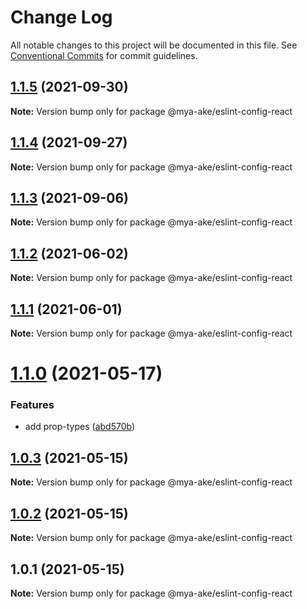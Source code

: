 # Change Log

All notable changes to this project will be documented in this file.
See [Conventional Commits](https://conventionalcommits.org) for commit guidelines.

## [1.1.5](https://github.com/mya-ake/shared/compare/@mya-ake/eslint-config-react@1.1.4...@mya-ake/eslint-config-react@1.1.5) (2021-09-30)

**Note:** Version bump only for package @mya-ake/eslint-config-react

## [1.1.4](https://github.com/mya-ake/shared/compare/@mya-ake/eslint-config-react@1.1.3...@mya-ake/eslint-config-react@1.1.4) (2021-09-27)

**Note:** Version bump only for package @mya-ake/eslint-config-react

## [1.1.3](https://github.com/mya-ake/shared/compare/@mya-ake/eslint-config-react@1.1.2...@mya-ake/eslint-config-react@1.1.3) (2021-09-06)

**Note:** Version bump only for package @mya-ake/eslint-config-react

## [1.1.2](https://github.com/mya-ake/shared/compare/@mya-ake/eslint-config-react@1.1.1...@mya-ake/eslint-config-react@1.1.2) (2021-06-02)

**Note:** Version bump only for package @mya-ake/eslint-config-react

## [1.1.1](https://github.com/mya-ake/shared/compare/@mya-ake/eslint-config-react@1.1.0...@mya-ake/eslint-config-react@1.1.1) (2021-06-01)

**Note:** Version bump only for package @mya-ake/eslint-config-react

# [1.1.0](https://github.com/mya-ake/shared/compare/@mya-ake/eslint-config-react@1.0.3...@mya-ake/eslint-config-react@1.1.0) (2021-05-17)

### Features

- add prop-types ([abd570b](https://github.com/mya-ake/shared/commit/abd570bc575d05df568c9c65bd736d6d36be6526))

## [1.0.3](https://github.com/mya-ake/shared/compare/@mya-ake/eslint-config-react@1.0.2...@mya-ake/eslint-config-react@1.0.3) (2021-05-15)

**Note:** Version bump only for package @mya-ake/eslint-config-react

## [1.0.2](https://github.com/mya-ake/shared/compare/@mya-ake/eslint-config-react@1.0.1...@mya-ake/eslint-config-react@1.0.2) (2021-05-15)

**Note:** Version bump only for package @mya-ake/eslint-config-react

## 1.0.1 (2021-05-15)

**Note:** Version bump only for package @mya-ake/eslint-config-react
